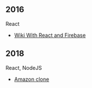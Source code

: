 ## 2016

React

* [Wiki With React and Firebase](https://github.com/it-spectre-ru/react-firebase)


## 2018

React, NodeJS

* [Amazon clone](https://github.com/it-spectre-ru/e-commerce)